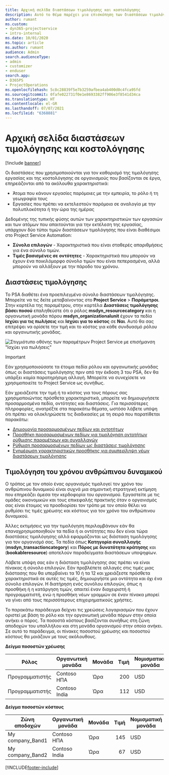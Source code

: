 ```yaml
---
title: Αρχική σελίδα διαστάσεων τιμολόγησης και κοστολόγησης
description: Αυτό το θέμα παρέχει μια επισκόπηση των διαστάσεων τιμολόγησης.
author: rumant
ms.custom:
- dyn365-projectservice
- intro-internal
ms.date: 10/01/2020
ms.topic: article
ms.author: rumant
audience: Admin
search.audienceType:
- admin
- customizer
- enduser
search.app:
- D365PS
- ProjectOperations
ms.openlocfilehash: 5c8c28839f5e7b3259afbea4ab400d0c4fca95fd
ms.sourcegitcommit: 0fafe022731f0e1e8693382ff906e3f8541d34ca
ms.translationtype: HT
ms.contentlocale: el-GR
ms.lasthandoff: 07/07/2021
ms.locfileid: "6368881"
---
```

# <a name="pricing-and-costing-dimensions-home-page"></a>Αρχική σελίδα διαστάσεων τιμολόγησης και κοστολόγησης

[!include [banner](../includes/psa-now-project-operations.md)]

Οι διαστάσεις που χρησιμοποιούνται για τον καθορισμό της τιμολόγησης εργασίας και της κοστολόγησης σε οργανισμούς που βασίζονται σε έργα, επηρεάζονται από τα ακόλουθα χαρακτηριστικά:

- Άτομα που κάνουν εργασίες παρόμοιες με την εμπειρία, το ρόλο ή τη γεωγραφία τους
- Εργασίες που πρέπει να εκτελεστούν παρόμοια σε αναλογία με την πολυπλοκότητα ή την ώρα της ημέρας

Δεδομένης της τυπικής φύσης αυτών των χαρακτηριστικών των εργασιών και των ατόμων που απαιτούνται για την εκτέλεση της εργασίας, υπάρχουν δύο τύποι τιμών διαστάσεων τιμολόγησης που είναι διαθέσιμοι στο Project Service Automation: 

- **Σύνολα επιλογών** - Χαρακτηριστικά που είναι σταθερές απαριθμήσεις για ένα σύνολο τιμών.
- **Τιμές βασισμένες σε οντότητες** - Χαρακτηριστικά που μπορούν να έχουν ένα ποικιλόμορφο σύνολο τιμών που είναι πεπερασμένα, αλλά μπορούν να αλλάξουν με την πάροδο του χρόνου.

## <a name="pricing-dimensions"></a>Διαστάσεις τιμολόγησης

Το PSA διαθέτει ένα προεπιλεγμένο σύνολο διαστάσεων τιμολόγησης. Μπορείτε να τις δείτε μεταβαίνοντας στο **Project Service** > **Παράμετροι**. Στην καρτέλα της παραμέτρου, στην καρτέλα **Διαστάσεις τιμολόγησης βάσει ποσού** επαληθεύστε ότι ο ρόλος **msdyn_resourcecategory** και η οργανωτική μονάδα πόρου **msdyn_organizationalunit** έχουν τα πεδία **Ισχύει για τις πωλήσεις** και **Ισχύει για το κόστος** σε **Ναι**. Αυτό θα σας επιτρέψει να ορίσετε την τιμή και το κόστος για κάθε συνδυασμό ρόλου και οργανωτικής μονάδας.

![Στιγμιότυπο οθόνης των παραμέτρων Project Service με επισήμανση "Ισχύει για πωλήσεις"](media/PS-OOB-parameters.png)

> [!IMPORTANT]
> Εάν χρησιμοποιούσατε τα έτοιμα πεδία ρόλου και οργανωτικής μονάδας όπως οι διαστάσεις τιμολόγησης πριν από την έκδοση 3 του PSA, δεν θα υπάρξει καμία παρατηρήσιμη αλλαγή. Μπορείτε να συνεχίσετε να χρησιμοποιείτε το Project Service ως συνήθως. 

Εάν χρειάζεστε την τιμή ή το κόστος για τους πόρους σας χρησιμοποιώντας πρόσθετα χαρακτηριστικά, μπορείτε να δημιουργήσετε προσαρμοσμένα πεδία, οντότητες και διαστάσεις. Για περισσότερες πληροφορίες, ανατρέξτε στα παρακάτω θέματα, ωστόσο λάβετε υπόψη ότι πρέπει να ολοκληρώσετε τις διαδικασίες με τη σειρά που παρατίθεται παρακάτω:

- [Δημιουργία προσαρμοσμένων πεδίων και οντοτήτων](create-custom-fields-entities.md)
- [Προσθήκη προσαρμοσμένων πεδίων για τιμολόγηση οντοτήτων ρύθμισης παραμέτρων και συναλλαγών](field-references.md)
- [Ρύθμιση προσαρμοσμένων πεδίων ως διαστάσεις τιμολόγησης ](set-up-pricing-dimensions.md)
- [Ενημέρωση χαρακτηριστικών προσθήκης για συμπερίληψη νέων διαστάσεων τιμολόγησης](update-plug-in-attributes.md)

## <a name="pricing-human-resource-time"></a>Τιμολόγηση του χρόνου ανθρώπινου δυναμικού
Ο τρόπος με τον οποίο ένας οργανισμός τιμολογεί τον χρόνο του ανθρώπινου δυναμικού είναι συχνά μια σημαντική στρατηγική εκτίμηση που επηρεάζει άμεσα την κερδοφορία του οργανισμού. Εργαστείτε με τις ομάδες οικονομικών και τους επικεφαλής πρακτικής όταν ο οργανισμός σας είναι έτοιμος να προσδιορίσει τον τρόπο με τον οποίο θέλει να ρυθμίσει τις τιμές χρέωσης και κόστους για τον χρόνο του ανθρώπινου δυναμικού.

Άλλες εκτιμήσεις για την τιμολόγηση περιλαμβάνουν εάν θα επαναχρησιμοποιηθούν τα πεδία ή οι οντότητες που δεν είναι τώρα διαστάσεις τιμολόγησης αλλά εφαρμόζονται ως διάσταση τιμολόγησης για τον οργανισμό σας. Τα πεδία όπως **Κατηγορία συναλλαγής** (**msdyn_transactioncategory**) και **Πόρος με δυνατότητα κράτησης** και (**bookableresource**) αποτελούν παραδείγματα διαστάσεων υποψηφίων. 

Λάβετε υπόψη σας εάν η διάσταση τιμολόγησης σας πρέπει να είναι πίνακας ή σύνολο επιλογών. Εάν προβλέπετε αλλαγές στις τιμές μιας διάστασης που θα υπερβαίνει τα 10 ή τα 12 και χρειάζεστε πρόσθετα χαρακτηριστικά σε αυτές τις τιμές, δημιουργήστε μια οντότητα και όχι ένα σύνολο επιλογών. Η διατήρηση ενός συνόλου επιλογών, όπως η προσθήκη ή η κατάργηση τιμών, απαιτεί έναν διαχειριστή ή προγραμματιστή, ενώ η προσθήκη νέων γραμμών σε έναν πίνακα μπορεί να γίνει από τους περισσότερους επιχειρηματικούς χρήστες.

Το παρακάτω παράδειγμα δείχνει τις χρεώσεις λογαριασμών που έχουν οριστεί με βάση το ρόλο και την οργανωτική μονάδα πόρων στην οποία ανήκει ο πόρος. Τα ποσοστά κόστους βασίζονται συνήθως στη ζώνη αποδοχών του υπαλλήλου και στη μονάδα οργανισμού στην οποία ανήκει. Σε αυτό το παράδειγμα, οι πίνακες ποσοστού χρέωσης και ποσοστού κόστους θα μοιάζουν με τους ακόλουθους.

**Δείγμα ποσοστών χρέωσης**

| Ρόλος        | Οργανωτική μονάδα    |Μονάδα      |Τιμή      |Νομισματική μονάδα  |
| ------------|-------------|----------|----------:|----------|
| Προγραμματιστής   | Contoso ΗΠΑ  |Ώρα | 200|USD     |
| Προγραμματιστής   | Contoso India |Ώρα|   112|USD     |


**Δείγμα ποσοστών κόστους**

| Ζώνη αποδοχών     | Οργανωτική μονάδα    |Μονάδα      |Τιμή      |Νομισματική μονάδα  |
| ----------------|-------------|----------|----------:|----------|
| My company_Band1 | Contoso ΗΠΑ  |Ώρα | 145|USD     |
| My company_Band2 | Contoso India |Ώρα|   67|USD     |


[!INCLUDE[footer-include](../includes/footer-banner.md)]